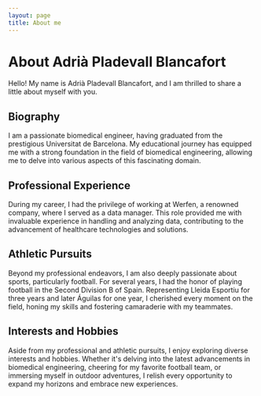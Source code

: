 ```yaml
---
layout: page
title: About me
---
```


# About Adrià Pladevall Blancafort

Hello! My name is Adrià Pladevall Blancafort, and I am thrilled to share a little about myself with you.

## Biography

I am a passionate biomedical engineer, having graduated from the prestigious Universitat de Barcelona. My educational journey has equipped me with a strong foundation in the field of biomedical engineering, allowing me to delve into various aspects of this fascinating domain.

## Professional Experience

During my career, I had the privilege of working at Werfen, a renowned company, where I served as a data manager. This role provided me with invaluable experience in handling and analyzing data, contributing to the advancement of healthcare technologies and solutions.

## Athletic Pursuits

Beyond my professional endeavors, I am also deeply passionate about sports, particularly football. For several years, I had the honor of playing football in the Second Division B of Spain. Representing Lleida Esportiu for three years and later Águilas for one year, I cherished every moment on the field, honing my skills and fostering camaraderie with my teammates.

## Interests and Hobbies

Aside from my professional and athletic pursuits, I enjoy exploring diverse interests and hobbies. Whether it's delving into the latest advancements in biomedical engineering, cheering for my favorite football team, or immersing myself in outdoor adventures, I relish every opportunity to expand my horizons and embrace new experiences.
